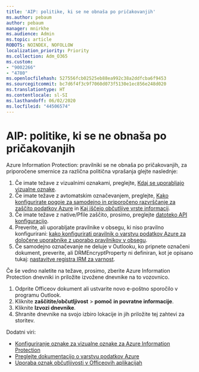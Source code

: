 ```yaml
---
title: 'AIP: politike, ki se ne obnaša po pričakovanjih'
ms.author: pebaum
author: pebaum
manager: mnirkhe
ms.audience: Admin
ms.topic: article
ROBOTS: NOINDEX, NOFOLLOW
localization_priority: Priority
ms.collection: Adm_O365
ms.custom:
- "9002266"
- "4780"
ms.openlocfilehash: 527556fcb02525eb88ea992c38a2ddfcba6f9453
ms.sourcegitcommit: bc7d6f4f3c9f7060d073f5130e1ec856e248d020
ms.translationtype: HT
ms.contentlocale: sl-SI
ms.lasthandoff: 06/02/2020
ms.locfileid: "44506574"
---
```

# <a name="aip-policies-not-behaving-as-expected"></a>AIP: politike, ki se ne obnaša po pričakovanjih

Azure Information Protection: pravilniki se ne obnaša po pričakovanjih, za priporočene smernice za različna politična vprašanja glejte naslednje:

1. Če imate težave z vizualnimi oznakami, preglejte, [Kdaj se uporabljajo vizualne oznake](https://docs.microsoft.com/azure/information-protection/configure-policy-markings#when-visual-markings-are-applied).
2. Če imate težave z avtomatskim označevanjem, preglejte, [Kako konfigurirate pogoje za samodejno in priporočeno razvrščanje za zaščito podatkov Azure](https://docs.microsoft.com/azure/information-protection/configure-policy-classification) in [Kaj iščejo občutljive vrste informacij](https://docs.microsoft.com/microsoft-365/compliance/sensitive-information-type-entity-definitions).
3. Če imate težave z native/Pfile zaščito, prosimo, preglejte [datoteko API konfiguracijo](https://docs.microsoft.com/azure/information-protection/develop/file-api-configuration).
4. Preverite, ali uporabljate pravilnike v obsegu, ki niso pravilno konfigurirani: [kako konfigurirati pravilnik o varstvu podatkov Azure za določene uporabnike z uporabo pravilnikov v obsegu](https://docs.microsoft.com/azure/information-protection/configure-policy-scope).
5. Če samodejno označevanje ne deluje v Outlooku, ko pripnete označeni dokument, preverite, ali DRMEncryptProperty ni definiran, kot je opisano tukaj: [nastavitve registra IRM za varnost](https://docs.microsoft.com/deployoffice/security/protect-sensitive-messages-and-documents-by-using-irm-in-office#office-2016-irm-registry-key-options).

Če še vedno naletite na težave, prosimo, zberite Azure Information Protection dnevniki in priložite izvožene dnevnike na to vozovnico.

1. Odprite Officeov dokument ali ustvarite novo e-poštno sporočilo v programu Outlook.
2. Kliknite **zaščitite/občutljivost**  >  **pomoč in povratne informacije**.
3. Kliknite **Izvozi dnevnike**.
4. Shranite dnevnike na svojo izbiro lokacije in jih priložite tej zahtevi za storitev.

Dodatni viri:

- [Konfiguriranje oznake za vizualne oznake za Azure Information Protection](https://docs.microsoft.com/azure/information-protection/configure-policy-markings)
- [Preglejte dokumentacijo o varstvu podatkov Azure](https://docs.microsoft.com/azure/information-protection/what-is-information-protection)
- [Uporaba oznak občutljivosti v Officeovih aplikacijah](https://docs.microsoft.com/microsoft-365/compliance/sensitivity-labels-office-apps)

